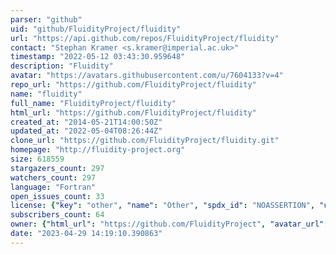```yaml
---
parser: "github"
uid: "github/FluidityProject/fluidity"
url: "https://api.github.com/repos/FluidityProject/fluidity"
contact: "Stephan Kramer <s.kramer@imperial.ac.uk>"
timestamp: "2022-05-12 03:43:30.959648"
description: "Fluidity"
avatar: "https://avatars.githubusercontent.com/u/7604133?v=4"
repo_url: "https://github.com/FluidityProject/fluidity"
name: "fluidity"
full_name: "FluidityProject/fluidity"
html_url: "https://github.com/FluidityProject/fluidity"
created_at: "2014-05-21T14:00:50Z"
updated_at: "2022-05-04T08:26:44Z"
clone_url: "https://github.com/FluidityProject/fluidity.git"
homepage: "http://fluidity-project.org"
size: 618559
stargazers_count: 297
watchers_count: 297
language: "Fortran"
open_issues_count: 33
license: {"key": "other", "name": "Other", "spdx_id": "NOASSERTION", "url": null, "node_id": "MDc6TGljZW5zZTA="}
subscribers_count: 64
owner: {"html_url": "https://github.com/FluidityProject", "avatar_url": "https://avatars.githubusercontent.com/u/7604133?v=4", "login": "FluidityProject", "type": "Organization"}
date: "2023-04-29 14:19:10.390863"
---
```

